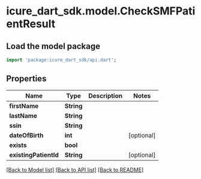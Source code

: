 # icure_dart_sdk.model.CheckSMFPatientResult

## Load the model package
```dart
import 'package:icure_dart_sdk/api.dart';
```

## Properties
Name | Type | Description | Notes
------------ | ------------- | ------------- | -------------
**firstName** | **String** |  | 
**lastName** | **String** |  | 
**ssin** | **String** |  | 
**dateOfBirth** | **int** |  | [optional] 
**exists** | **bool** |  | 
**existingPatientId** | **String** |  | [optional] 

[[Back to Model list]](../README.md#documentation-for-models) [[Back to API list]](../README.md#documentation-for-api-endpoints) [[Back to README]](../README.md)


